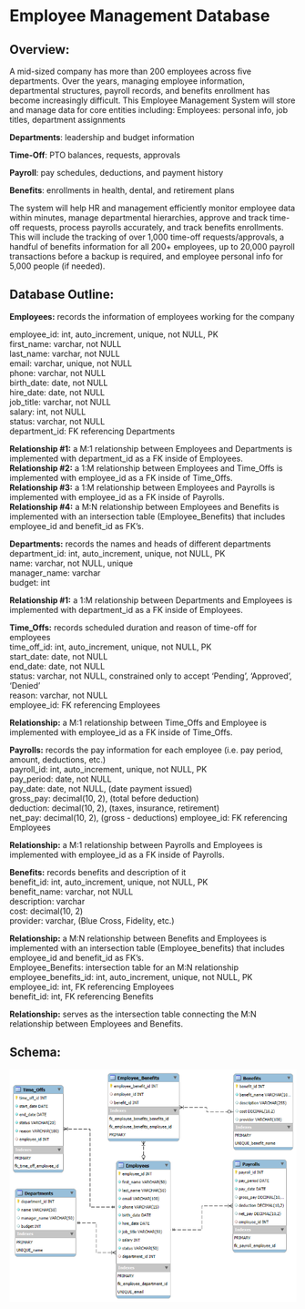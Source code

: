 # Employee Management Database

## Overview:
A mid-sized company has more than 200 employees across five departments. Over the years, managing employee information, departmental structures, payroll records, and benefits enrollment has become increasingly difficult. This Employee Management System will store and manage data for core entities including:
Employees: personal info, job titles, department assignments


**Departments**: leadership and budget information

**Time-Off**: PTO balances, requests, approvals

**Payroll**: pay schedules, deductions, and payment history

**Benefits**: enrollments in health, dental, and retirement plans

The system will help HR and management efficiently monitor employee data within minutes, manage departmental hierarchies, approve and track time-off requests, process payrolls accurately, and track benefits enrollments. This will include the tracking of over 1,000 time-off requests/approvals, a handful of benefits information for all 200+ employees, up to 20,000 payroll transactions before a backup is required, and employee personal info for 5,000 people (if needed).

## Database Outline:
**Employees:** records the information of employees working for the company

employee_id: int, auto_increment, unique, not NULL, PK  
first_name: varchar, not NULL   
last_name: varchar, not NULL  
email: varchar, unique, not NULL  
phone: varchar, not NULL  
birth_date: date, not NULL  
hire_date: date, not NULL  
job_title: varchar, not NULL  
salary: int, not NULL  
status: varchar, not NULL  
department_id: FK referencing Departments

**Relationship #1:** a M:1 relationship between Employees and Departments is implemented with department_id as a FK inside of Employees.  
**Relationship #2:** a 1:M relationship between Employees and Time_Offs is implemented with employee_id as a FK inside of Time_Offs.  
**Relationship #3:** a 1:M relationship between Employees and Payrolls is implemented with employee_id as a FK inside of Payrolls.  
**Relationship #4:** a M:N relationship between Employees and Benefits is implemented with an intersection table (Employee_Benefits) that includes employee_id and benefit_id as FK’s.  

**Departments:** records the names and heads of different departments  
department_id: int, auto_increment, unique, not NULL, PK  
name: varchar, not NULL, unique  
manager_name: varchar  
budget: int

**Relationship #1:** a 1:M relationship between Departments and Employees is implemented with department_id as a FK inside of Employees.

**Time_Offs:** records scheduled duration and reason of time-off for employees  
time_off_id: int, auto_increment, unique, not NULL, PK  
start_date: date, not NULL  
end_date: date, not NULL  
status: varchar, not NULL, constrained only to accept ‘Pending’, ‘Approved’, ‘Denied’  
reason: varchar, not NULL  
employee_id: FK referencing Employees

**Relationship:** a M:1 relationship between Time_Offs and Employee is implemented with employee_id as a FK inside of Time_Offs.

**Payrolls:** records the pay information for each employee (i.e. pay period, amount, deductions, etc.)  
payroll_id: int, auto_increment, unique, not NULL, PK  
pay_period: date, not NULL  
pay_date: date, not NULL, (date payment issued)  
gross_pay: decimal(10, 2), (total before deduction)  
deduction: decimal(10, 2), (taxes, insurance, retirement)  
net_pay: decimal(10, 2), (gross - deductions)
employee_id: FK referencing Employees

**Relationship:** a M:1 relationship between Payrolls and Employees is implemented with employee_id as a FK inside of Payrolls.

**Benefits:** records benefits and description of it  
benefit_id: int, auto_increment, unique, not NULL, PK  
benefit_name: varchar, not NULL  
description: varchar  
cost: decimal(10, 2)  
provider: varchar, (Blue Cross, Fidelity, etc.)

**Relationship:** a M:N relationship between Benefits and Employees is implemented with an intersection table (Employee_benefits) that includes employee_id and benefit_id as FK’s.  
Employee_Benefits: intersection table for an M:N relationship  
employee_benefits_id: int, auto_increment, unique, not NULL, PK  
employee_id: int, FK referencing Employees  
benefit_id: int, FK referencing Benefits  

**Relationship:** serves as the intersection table connecting the M:N relationship between Employees and Benefits.

## Schema:

![Alt Text](./schema.png)
